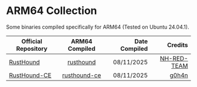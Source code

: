 # ARM64 Collection

Some binaries compiled specifically for ARM64 (Tested on Ubuntu 24.04.1).

| Official Repository | ARM64 Compiled | Date Compiled | Credits |
|---------------------|:--------------:|-----------------------:|--------:|
| [RustHound](https://github.com/NH-RED-TEAM/RustHound) | [rusthound](https://github.com/Janrdrz/arm64-collection/blob/main/binaries/rusthound) | 08/11/2025 | [NH-RED-TEAM](https://github.com/NH-RED-TEAM)
| [RustHound-CE](https://github.com/g0h4n/RustHound-CE) | [rusthound-ce](https://github.com/Janrdrz/arm64-collection/blob/main/binaries/rusthound-ce) | 08/11/2025 | [g0h4n](https://github.com/g0h4n)
